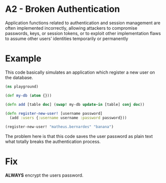 # A2 - Broken Authentication

Application functions related to authentication and session management are often implemented incorrectly, allowing attackers to compromise passwords, keys, or session tokens, or to exploit other implementation flaws to assume other users’ identities temporarily or permanently

# Example

This code basically simulates an application which register a new user on the database.

```clojure
(ns playground)

(def my-db (atom {}))

(defn add [table doc] (swap! my-db update-in [table] conj doc))

(defn register-new-user! [username password]
  (add :users {:username username :password password}))

(register-new-user! "matheus.bernardes" "banana")
```

The problem here is that this code saves the user password as plain text what totally breaks the authentication process.

# Fix

**ALWAYS** encrypt the users password.
